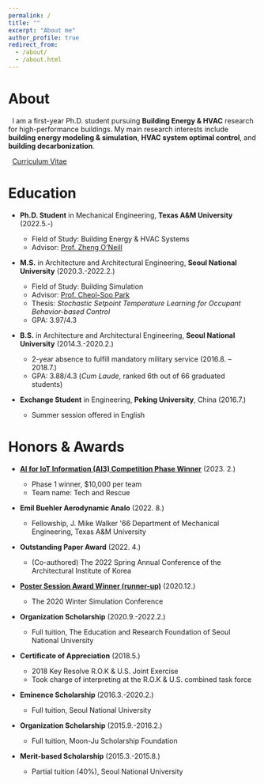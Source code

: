 ```yaml
---
permalink: /
title: ""
excerpt: "About me"
author_profile: true
redirect_from: 
  - /about/
  - /about.html
---
```

About
======
&nbsp; I am a first-year Ph.D. student pursuing **Building Energy & HVAC** research for high-performance buildings.
My main research interests include **building energy modeling & simulation**, **HVAC system optimal control**, and **building decarbonization**.  

&nbsp; [Curriculum Vitae](http://youngsik-choi.github.io/files/CV_ChoiY.pdf)


Education
======

* **Ph.D. Student** in Mechanical Engineering, **Texas A&M University** (2022.5.-)
  * Field of Study: Building Energy & HVAC Systems 
  * Advisor: [Prof. Zheng O'Neill](https://hvac.engr.tamu.edu/)

* **M.S.** in Architecture and Architectural Engineering, **Seoul National University** (2020.3.-2022.2.)
  * Field of Study: Building Simulation
  * Advisor: [Prof. Cheol-Soo Park](http://bs.snu.ac.kr/)
  * Thesis: *Stochastic Setpoint Temperature Learning for Occupant Behavior-based Control*
  * GPA: 3.97/4.3

* **B.S.** in Architecture and Architectural Engineering, **Seoul National University** (2014.3.-2020.2.)
  * 2-year absence to fulfill mandatory military service (2016.8. – 2018.7.)
  * GPA: 3.88/4.3 (*Cum Laude*, ranked 6th out of 66 graduated students)

* **Exchange Student** in Engineering, **Peking University**, China (2016.7.)
  * Summer session offered in English


Honors & Awards
======
* [**AI for IoT Information (AI3) Competition Phase Winner**](https://tamids.tamu.edu/2022/08/03/ai-for-iot-information-ai3-competition/) (2023. 2.)
  * Phase 1 winner, $10,000 per team
  * Team name: Tech and Rescue

* **Emil Buehler Aerodynamic Analo** (2022. 8.)
  * Fellowship, J. Mike Walker '66 Department of Mechanical Engineering, Texas A&M University

* **Outstanding Paper Award** (2022. 4.)
  * (Co-authored) The 2022 Spring Annual Conference of the Architectural Institute of Korea

* [**Poster Session Award Winner (runner-up)**](http://youngsik-choi.github.io/files/WSC2020_Award.pdf)	(2020.12.)
  * The 2020 Winter Simulation Conference

* **Organization Scholarship** (2020.9.-2022.2.)
  * Full tuition, The Education and Research Foundation of Seoul National University

* **Certificate of Appreciation** (2018.5.)
  * 2018 Key Resolve R.O.K & U.S. Joint Exercise
  * Took charge of interpreting at the R.O.K & U.S. combined task force

* **Eminence Scholarship** (2016.3.-2020.2.)
  * Full tuition, Seoul National University
  
* **Organization Scholarship** (2015.9.-2016.2.)
  * Full tuition, Moon-Ju Scholarship Foundation

* **Merit-based Scholarship** (2015.3.-2015.8.)
  * Partial tuition (40%), Seoul National University

